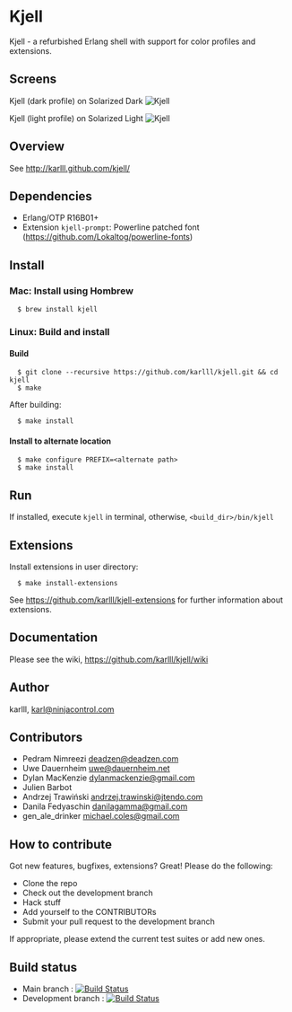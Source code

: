 Kjell
=====

Kjell - a refurbished Erlang shell with support for color profiles and extensions.

## Screens

Kjell (dark profile) on Solarized Dark
![Kjell](http://karlll.github.io/kjell/images/kjell_demo_3_dark.png)

Kjell (light profile) on Solarized Light
![Kjell](http://karlll.github.io/kjell/images/kjell_demo_3_light.png)

## Overview

See http://karlll.github.com/kjell/

## Dependencies

* Erlang/OTP R16B01+
* Extension `kjell-prompt`: Powerline patched font (https://github.com/Lokaltog/powerline-fonts)

## Install

### Mac: Install using Hombrew

~~~
  $ brew install kjell
~~~  

### Linux: Build and install

#### Build
~~~
  $ git clone --recursive https://github.com/karlll/kjell.git && cd kjell
  $ make
~~~  

After building:
~~~
  $ make install
~~~  

#### Install to alternate location
~~~
  $ make configure PREFIX=<alternate path>
  $ make install
~~~  

## Run

If installed, execute `kjell` in terminal, otherwise, `<build_dir>/bin/kjell`

## Extensions

Install extensions in user directory:
~~~
  $ make install-extensions
~~~

See https://github.com/karlll/kjell-extensions for further information about extensions.

## Documentation

Please see the wiki, https://github.com/karlll/kjell/wiki

## Author

karlll, <karl@ninjacontrol.com>

## Contributors

* Pedram Nimreezi <deadzen@deadzen.com>
* Uwe Dauernheim <uwe@dauernheim.net>
* Dylan MacKenzie <dylanmackenzie@gmail.com>
* Julien Barbot
* Andrzej Trawiński <andrzej.trawinski@jtendo.com>
* Danila Fedyaschin <danilagamma@gmail.com>
* gen_ale_drinker <michael.coles@gmail.com>

## How to contribute

Got new features, bugfixes, extensions? Great! Please do the following:

* Clone the repo
* Check out the development branch
* Hack stuff
* Add yourself to the CONTRIBUTORs
* Submit your pull request to the development branch

If appropriate, please extend the current test suites or add new ones.

## Build status

* Main branch : [![Build Status](https://travis-ci.org/karlll/kjell.png?branch=master)](https://travis-ci.org/karlll/kjell)
* Development branch : [![Build Status](https://travis-ci.org/karlll/kjell.png?branch=develop)](https://travis-ci.org/karlll/kjell)
